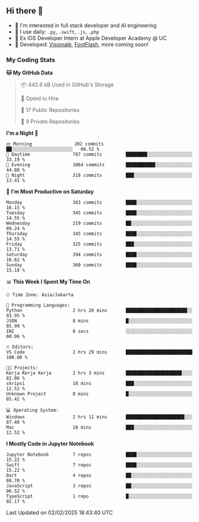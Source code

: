 ## Hi there 👋

- 🤖 I'm interested in full stack developer and AI engineering
- 🌱 I use daily: `.py`, `.swift`, `.js`, `.php`
- 🍎 Ex iOS Developer Intern at Apple Developer Academy @ UC
- 🔨 Developed: [Visionalé](https://apps.apple.com/id/app/visional%C3%A9/id6737191146), [FootFlash](https://apps.apple.com/id/app/footflash/id6550905078), more coming soon!

### My Coding Stats

<!--START_SECTION:waka-->
**🐱 My GitHub Data** 

> 📦 442.6 kB Used in GitHub's Storage 
 > 
> 💼 Opted to Hire
 > 
> 📜 17 Public Repositories 
 > 
> 🔑 9 Private Repositories 
 > 
**I'm a Night 🦉** 

```text
🌞 Morning                202 commits         ██░░░░░░░░░░░░░░░░░░░░░░░   08.52 % 
🌆 Daytime                787 commits         ████████░░░░░░░░░░░░░░░░░   33.19 % 
🌃 Evening                1064 commits        ███████████░░░░░░░░░░░░░░   44.88 % 
🌙 Night                  318 commits         ███░░░░░░░░░░░░░░░░░░░░░░   13.41 % 
```
📅 **I'm Most Productive on Saturday** 

```text
Monday                   383 commits         ████░░░░░░░░░░░░░░░░░░░░░   16.15 % 
Tuesday                  345 commits         ████░░░░░░░░░░░░░░░░░░░░░   14.55 % 
Wednesday                219 commits         ██░░░░░░░░░░░░░░░░░░░░░░░   09.24 % 
Thursday                 345 commits         ████░░░░░░░░░░░░░░░░░░░░░   14.55 % 
Friday                   325 commits         ███░░░░░░░░░░░░░░░░░░░░░░   13.71 % 
Saturday                 394 commits         ████░░░░░░░░░░░░░░░░░░░░░   16.62 % 
Sunday                   360 commits         ████░░░░░░░░░░░░░░░░░░░░░   15.18 % 
```


📊 **This Week I Spent My Time On** 

```text
🕑︎ Time Zone: Asia/Jakarta

💬 Programming Languages: 
Python                   2 hrs 20 mins       ███████████████████████░░   93.95 % 
JSON                     8 mins              █░░░░░░░░░░░░░░░░░░░░░░░░   05.99 % 
INI                      0 secs              ░░░░░░░░░░░░░░░░░░░░░░░░░   00.06 % 

🔥 Editors: 
VS Code                  2 hrs 29 mins       █████████████████████████   100.00 % 

🐱‍💻 Projects: 
Kerja Kerja Kerja        2 hrs 3 mins        █████████████████████░░░░   82.06 % 
skripsi                  18 mins             ███░░░░░░░░░░░░░░░░░░░░░░   12.52 % 
Unknown Project          8 mins              █░░░░░░░░░░░░░░░░░░░░░░░░   05.42 % 

💻 Operating System: 
Windows                  2 hrs 11 mins       ██████████████████████░░░   87.48 % 
Mac                      18 mins             ███░░░░░░░░░░░░░░░░░░░░░░   12.52 % 
```

**I Mostly Code in Jupyter Notebook** 

```text
Jupyter Notebook         7 repos             ████░░░░░░░░░░░░░░░░░░░░░   15.22 % 
Swift                    7 repos             ████░░░░░░░░░░░░░░░░░░░░░   15.22 % 
Dart                     4 repos             ██░░░░░░░░░░░░░░░░░░░░░░░   08.70 % 
JavaScript               3 repos             ██░░░░░░░░░░░░░░░░░░░░░░░   06.52 % 
TypeScript               1 repo              █░░░░░░░░░░░░░░░░░░░░░░░░   02.17 % 
```




 Last Updated on 02/02/2025 18:43:40 UTC
<!--END_SECTION:waka-->

<!--
**nico-samuelson/nico-samuelson** is a ✨ _special_ ✨ repository because its `README.md` (this file) appears on your GitHub profile.

Here are some ideas to get you started:

- 🔭 I’m currently working on ...
- 🌱 I’m currently learning ...
- 👯 I’m looking to collaborate on ...
- 🤔 I’m looking for help with ...
- 💬 Ask me about ...
- 📫 How to reach me: ...
- 😄 Pronouns: ...
- ⚡ Fun fact: ...
-->
